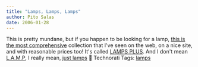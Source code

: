 ```yaml
---
title: "Lamps, Lamps, Lamps"
author: Pito Salas
date: 2006-01-28
---
```




This is pretty mundane, but if you happen to be looking for a lamp, [this is
the most comprehensive](<http://www.lampsplus.com/>) collection that I've seen
on the web, on a nice site, and with reasonable prices too! It's called [LAMPS
PLUS](<http://www.lampsplus.com/>). And I don't mean
[L.A.M.P](<http://en.wikipedia.org/wiki/LAMP_%28software_bundle%29>), I really
mean, [just lamps](<http://en.wikipedia.org/wiki/Lamp>) 🙂 Technorati Tags:
[lamps](<http://www.technorati.com/tag/lamps>)


